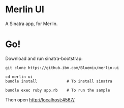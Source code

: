 Merlin UI
====

A Sinatra app, for Merlin.

Go!
===

Download and run sinatra-bootstrap:

    git clone https://github.ibm.com/Bluemix/merlin-ui
    
    cd merlin-ui
    bundle install             # To install sinatra
    
    bundle exec ruby app.rb    # To run the sample
	
Then open [http://localhost:4567/](http://localhost:4567/)

